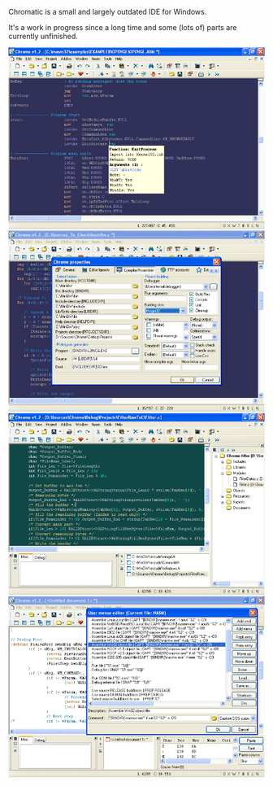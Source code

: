 Chromatic is a small and largely outdated IDE for Windows.

It's a work in progress since a long time and some (lots of) parts are currently unfinished.

![alt text](chromatic1.gif) ![alt text](chromatic2.gif)
![alt text](chromatic3.gif) ![alt text](chromatic4.gif)